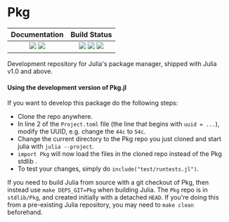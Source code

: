 # Pkg

| **Documentation**                                                 | **Build Status**                                                                                |
|:-----------------------------------------------------------------:|:-----------------------------------------------------------------------------------------------:|
| [![][docs-v1-img]][docs-v1-url] [![][docs-dev-img]][docs-dev-url] | [![][travis-img]][travis-url] [![][appveyor-img]][appveyor-url] [![][codecov-img]][codecov-url] |

Development repository for Julia's package manager,
shipped with Julia v1.0 and above.

#### Using the development version of Pkg.jl

If you want to develop this package do the following steps:
- Clone the repo anywhere.
- In line 2 of the `Project.toml` file (the line that begins with `uuid = ...`), modify the UUID, e.g. change the `44c` to `54c`.
- Change the current directory to the Pkg repo you just cloned and start julia with `julia --project`.
- `import Pkg` will now load the files in the cloned repo instead of the Pkg stdlib .
- To test your changes, simply do `include("test/runtests.jl")`.

If you need to build Julia from source with a git checkout of Pkg, then instead use `make DEPS_GIT=Pkg` when building Julia. The `Pkg` repo is in `stdlib/Pkg`, and created initially with a detached `HEAD`. If you're doing this from a pre-existing Julia repository, you may need to `make clean` beforehand.

[docs-dev-img]: https://img.shields.io/badge/docs-dev-blue.svg
[docs-dev-url]: https://julialang.github.io/Pkg.jl/dev/

[docs-v1-img]: https://img.shields.io/badge/docs-v1-blue.svg
[docs-v1-url]: https://julialang.github.io/Pkg.jl/v1/

[travis-img]: https://travis-ci.com/JuliaLang/Pkg.jl.svg?branch=master
[travis-url]: https://travis-ci.com/JuliaLang/Pkg.jl

[appveyor-img]: https://ci.appveyor.com/api/projects/status/cgno2xgwapugpg4t/branch/master?svg=true
[appveyor-url]: https://ci.appveyor.com/project/JuliaLang/pkg-jl/branch/master

[codecov-img]: https://codecov.io/gh/JuliaLang/Pkg.jl/branch/master/graph/badge.svg
[codecov-url]: https://codecov.io/gh/JuliaLang/Pkg.jl
